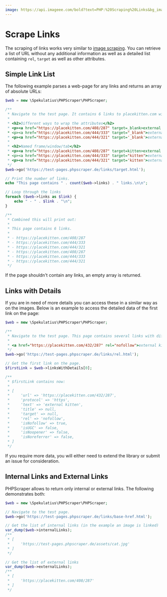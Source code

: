 ```yaml
---
image: https://api.imageee.com/bold?text=PHP:%20Scraping%20Links&bg_image=https://images.unsplash.com/photo-1542762933-ab3502717ce7
---
```


# Scrape Links

The scraping of links works very similar to [image scraping](/examples/scrape-images.html). You can retrieve a list of URL without any additional information as well as a detailed list containing `rel`, `target` as well as other attributes.


## Simple Link List

The following example parses a web-page for any links and returns an array of absolute URLs:

```php
$web = new \Spekulatius\PHPScraper\PHPScraper;

/**
 * Navigate to the test page. It contains 6 links to placekitten.com with different attributes:
 *
 * <h2>Different ways to wrap the attributes</h2>
 * <p><a href="https://placekitten.com/408/287" target=_blank>external kitten</a></p>
 * <p><a href="https://placekitten.com/444/333" target="_blank">external kitten</a></p>
 * <p><a href="https://placekitten.com/444/321" target='_blank'>external kitten</a></p>
 *
 * <h2>Named frame/window/tab</h2>
 * <p><a href="https://placekitten.com/408/287" target=kitten>external kitten</a></p>
 * <p><a href="https://placekitten.com/444/333" target="kitten">external kitten</a></p>
 * <p><a href="https://placekitten.com/444/321" target='kitten'>external kitten</a></p>
 */
$web->go('https://test-pages.phpscraper.de/links/target.html');

// Print the number of links.
echo "This page contains " . count($web->links) . " links.\n\n";

// Loop through the links
foreach ($web->links as $link) {
    echo " - " . $link . "\n";
}

/**
 * Combined this will print out:
 *
 * This page contains 6 links.
 *
 * - https://placekitten.com/408/287
 * - https://placekitten.com/444/333
 * - https://placekitten.com/444/321
 * - https://placekitten.com/408/287
 * - https://placekitten.com/444/333
 * - https://placekitten.com/444/321
 */
```

If the page shouldn't contain any links, an empty array is returned.


## Links with Details

If you are in need of more details you can access these in a similar way as on the images. Below is an example to access the detailed data of the first link on the page:

```php
$web = new \Spekulatius\PHPScraper\PHPScraper;

/**
 * Navigate to the test page. This page contains several links with different rel attributes. To save space only the first one:
 *
 * <a href="https://placekitten.com/432/287" rel="nofollow">external kitten</a>
 */
$web->go('https://test-pages.phpscraper.de/links/rel.html');

// Get the first link on the page.
$firstLink = $web->linksWithDetails[0];

/**
 * $firstLink contains now:
 *
 * [
 *     'url' => 'https://placekitten.com/432/287',
 *     'protocol' => 'https',
 *     'text' => 'external kitten',
 *     'title' => null,
 *     'target' => null,
 *     'rel' => 'nofollow',
 *     'isNofollow' => true,
 *     'isUGC' => false,
 *     'isNoopener' => false,
 *     'isNoreferrer' => false,
 * ]
 */
```

If you require more data, you will either need to extend the library or submit an issue for consideration.


## Internal Links and External Links

PHPScraper allows to return only internal or external links. The following demonstrates both:

```php
$web = new \Spekulatius\PHPScraper\PHPScraper;

// Navigate to the test page.
$web->go('https://test-pages.phpscraper.de/links/base-href.html');

// Get the list of internal links (in the example an image is linked)
var_dump($web->internalLinks);
/**
 * [
 *     'https://test-pages.phpscraper.de/assets/cat.jpg'
 * ]
 */

// Get the list of external links
var_dump($web->externalLinks);
/**
 * [
 *     'https://placekitten.com/408/287'
 * ]
 */
```
